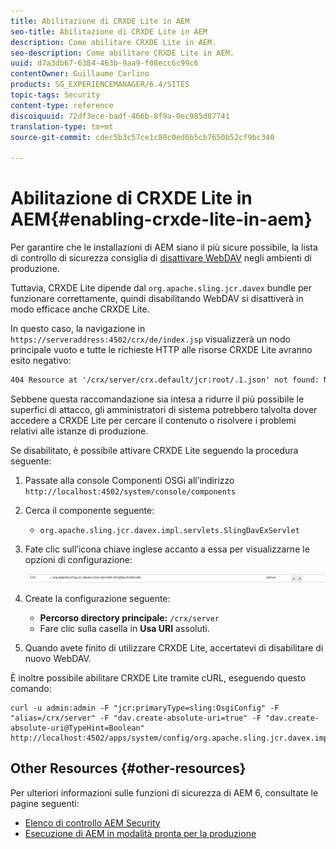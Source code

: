 ```yaml
---
title: Abilitazione di CRXDE Lite in AEM
seo-title: Abilitazione di CRXDE Lite in AEM
description: Come abilitare CRXDE Lite in AEM.
seo-description: Come abilitare CRXDE Lite in AEM.
uuid: d7a3db67-6384-463b-9aa9-f08ecc6c99c6
contentOwner: Guillaume Carlino
products: SG_EXPERIENCEMANAGER/6.4/SITES
topic-tags: Security
content-type: reference
discoiquuid: 72df3ece-badf-466b-8f9a-0ec985d87741
translation-type: tm+mt
source-git-commit: cdec5b3c57ce1c80c0ed6b5cb7650b52cf9bc340

---
```



# Abilitazione di CRXDE Lite in AEM{#enabling-crxde-lite-in-aem}

Per garantire che le installazioni di AEM siano il più sicure possibile, la lista di controllo di sicurezza consiglia di [disattivare WebDAV](/help/sites-administering/security-checklist.md#disable-webdav) negli ambienti di produzione.

Tuttavia, CRXDE Lite dipende dal `org.apache.sling.jcr.davex` bundle per funzionare correttamente, quindi disabilitando WebDAV si disattiverà in modo efficace anche CRXDE Lite.

In questo caso, la navigazione in `https://serveraddress:4502/crx/de/index.jsp` visualizzerà un nodo principale vuoto e tutte le richieste HTTP alle risorse CRXDE Lite avranno esito negativo:

```xml
404 Resource at '/crx/server/crx.default/jcr:root/.1.json' not found: No resource found
```

Sebbene questa raccomandazione sia intesa a ridurre il più possibile le superfici di attacco, gli amministratori di sistema potrebbero talvolta dover accedere a CRXDE Lite per cercare il contenuto o risolvere i problemi relativi alle istanze di produzione.

Se disabilitato, è possibile attivare CRXDE Lite seguendo la procedura seguente:

1. Passate alla console Componenti OSGi all’indirizzo `http://localhost:4502/system/console/components`
1. Cerca il componente seguente:

   * `org.apache.sling.jcr.davex.impl.servlets.SlingDavExServlet`

1. Fate clic sull’icona chiave inglese accanto a essa per visualizzarne le opzioni di configurazione:

   ![chlimage_1-80](assets/chlimage_1-80.png)

1. Create la configurazione seguente:

   * **Percorso directory principale:** `/crx/server`
   * Fare clic sulla casella in **Usa URI** assoluti.

1. Quando avete finito di utilizzare CRXDE Lite, accertatevi di disabilitare di nuovo WebDAV.

È inoltre possibile abilitare CRXDE Lite tramite cURL, eseguendo questo comando:

```shell
curl -u admin:admin -F "jcr:primaryType=sling:OsgiConfig" -F "alias=/crx/server" -F "dav.create-absolute-uri=true" -F "dav.create-absolute-uri@TypeHint=Boolean" http://localhost:4502/apps/system/config/org.apache.sling.jcr.davex.impl.servlets.SlingDavExServlet
```

## Other Resources {#other-resources}

Per ulteriori informazioni sulle funzioni di sicurezza di AEM 6, consultate le pagine seguenti:

* [Elenco di controllo AEM Security](/help/sites-administering/security-checklist.md)
* [Esecuzione di AEM in modalità pronta per la produzione](/help/sites-administering/production-ready.md)

